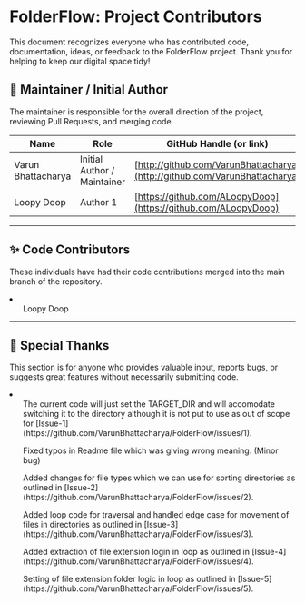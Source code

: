 # FolderFlow: Project Contributors

This document recognizes everyone who has contributed code, documentation, ideas, or feedback to the FolderFlow project. Thank you for helping to keep our digital space tidy!

## 🌟 Maintainer / Initial Author

The maintainer is responsible for the overall direction of the project, reviewing Pull Requests, and merging code.

| Name | Role | GitHub Handle (or link) |
|---|---|---|
| Varun Bhattacharya | Initial Author / Maintainer | [http://github.com/VarunBhattacharya](http://github.com/VarunBhattacharya) |
| Loopy Doop | Author 1 | [https://github.com/ALoopyDoop](https://github.com/ALoopyDoop) |

---

## ✨ Code Contributors

These individuals have had their code contributions merged into the main branch of the repository.

<li>
  <ul>Loopy Doop</ul>
</li>

---

## 🙏 Special Thanks

This section is for anyone who provides valuable input, reports bugs, or suggests great features without necessarily submitting code.

<li>
  <ul>The current code will just set the TARGET_DIR and will accomodate switching it to the directory although it is not put to use as out of scope for [Issue-1](https://github.com/VarunBhattacharya/FolderFlow/issues/1).</ul>
  <ul>Fixed typos in Readme file which was giving wrong meaning. (Minor bug)</ul>
  <ul>Added changes for file types which we can use for sorting directories as outlined in [Issue-2](https://github.com/VarunBhattacharya/FolderFlow/issues/2).</ul>
  <ul>Added loop code for traversal and handled edge case for movement of files in directories as outlined in [Issue-3](https://github.com/VarunBhattacharya/FolderFlow/issues/3).</ul>
  <ul>Added extraction of file extension login in loop as outlined in [Issue-4](https://github.com/VarunBhattacharya/FolderFlow/issues/4).</ul>
  <ul>Setting of file extension folder logic in loop as outlined in [Issue-5](https://github.com/VarunBhattacharya/FolderFlow/issues/5).</ul>
</li>
